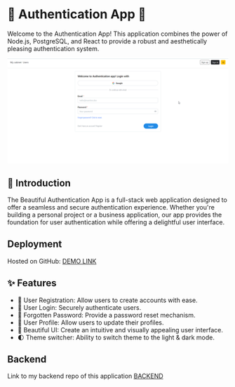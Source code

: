 # 🌟 Authentication App 🌟

Welcome to the Authentication App! This application combines the power of Node.js, PostgreSQL, and React to provide a robust and aesthetically pleasing authentication system.

![App Gif](public/change-theme.gif)

## 👋 Introduction

The Beautiful Authentication App is a full-stack web application designed to offer a seamless and secure authentication experience. Whether you're building a personal project or a business application, our app provides the foundation for user authentication while offering a delightful user interface.

## Deployment

Hosted on GitHub: [DEMO LINK](https://bojkovladislav.github.io/authentication-app/#/)

## ✨ Features

- 📝 User Registration: Allow users to create accounts with ease.
- 🔐 User Login: Securely authenticate users.
- 🚀 Forgotten Password: Provide a password reset mechanism.
- 👤 User Profile: Allow users to update their profiles.
- 🎨 Beautiful UI: Create an intuitive and visually appealing user interface.
- 🌓 Theme switcher: Ability to switch theme to the light & dark mode.

## Backend

Link to my backend repo of this application [BACKEND](https://github.com/bojkovladislav/authentication-app-backend)
